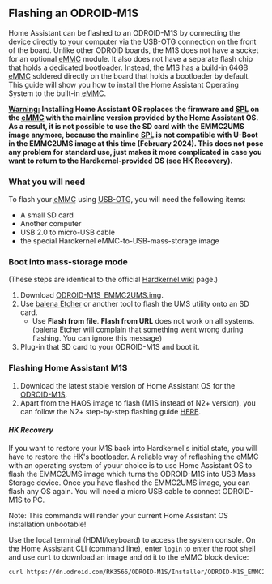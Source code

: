 ## Flashing an ODROID-M1S

Home Assistant can be flashed to an ODROID-M1S by connecting the device directly to your computer via the USB-OTG connection on the front of the board. 
Unlike other ODROID boards, the M1S does not have a socket for an optional  <abbr title="embedded MultiMediaCard">eMMC</abbr> module. It also does not have a separate flash chip that holds a dedicated bootloader.
Instead, the M1S has a build-in 64GB <abbr title="embedded MultiMediaCard">eMMC</abbr> soldered directly on the board that holds a bootloader by default. This guide will show you how to install the Home Assistant Operating System to the built-in <abbr title="embedded MultiMediaCard">eMMC</abbr>.

<ins>**Warning:</ins> Installing Home Assistant OS replaces the firmware and <abbr title="secondary program loader">SPL</abbr> on the <abbr title="embedded MultiMediaCard">eMMC</abbr> with the mainline version provided by the Home Assistant OS. As a result, it is not possible to use the SD card with the EMMC2UMS image anymore, because the mainline <abbr title="secondary program loader">SPL</abbr> is not compatible with U-Boot in the EMMC2UMS image at this time (February 2024). This does not pose any problem for standard use, just makes it more complicated in case you want to return to the Hardkernel-provided OS (see HK Recovery).**

### What you will need

To flash your <abbr title="embedded MultiMediaCard">eMMC</abbr> using <abbr title="USB-On-The-Go">USB-OTG</abbr>, you will need the following items:

- A small SD card
- Another computer
- USB 2.0 to micro-USB cable
- the special Hardkernel eMMC-to-USB-mass-storage image

### Boot into mass-storage mode

(These steps are identical to the official [Hardkernel wiki](https://wiki.odroid.com/odroid-m1s/getting_started/os_installation_guide?redirect=1#install_over_usb_from_pc) page.)

1. Download [ODROID-M1S_EMMC2UMS.img](https://dn.odroid.com/RK3566/ODROID-M1S/Installer/ODROID-M1S_EMMC2UMS.img).
2. Use [balena Etcher](https://www.balena.io/etcher/) or another tool to flash the UMS utility onto an SD card.
   - Use **Flash from file**. **Flash from URL** does not work on all systems.
      (balena Etcher will complain that something went wrong during flashing. You can ignore this message)
3. Plug-in that SD card to your ODROID-M1S and boot it.

### Flashing Home Assistant M1S

1. Download the latest stable version of Home Assistant OS for the [ODROID-M1S](https://github.com/home-assistant/operating-system/releases/download/{{site.data.version_data.hassos['odroid-m1s']}}/haos_odroid-m1s-{{site.data.version_data.hassos['odroid-m1s']}}.img.xz).
2. Apart from the HAOS image to flash (M1S instead of N2+ version), you can follow the N2+ step-by-step flashing guide [HERE](/common-tasks/os/#flashing-home-assistant).


#### _HK Recovery_

If you want to restore your M1S back into Hardkernel's initial state, you will have to restore the HK's bootloader.
A reliable way of reflashing the eMMC with an operating system of youur choice is to use Home Assistant OS to flash the EMMC2UMS image which turns the ODROID-M1S into USB Mass Storage device. Once you have flashed the EMMC2UMS image, you can flash any OS again. You will need a micro USB cable to connect ODROID-M1S to PC.

Note: This commands will render your current Home Assistant OS installation unbootable!

Use the local terminal (HDMI/keyboard) to access the system console. On the Home Assistant CLI (command line), enter `login` to enter the root shell and use `curl` to download an image and `dd` it to the eMMC block device:

```sh
curl https://dn.odroid.com/RK3566/ODROID-M1S/Installer/ODROID-M1S_EMMC2UMS.img | dd of=/dev/mmcblk0


